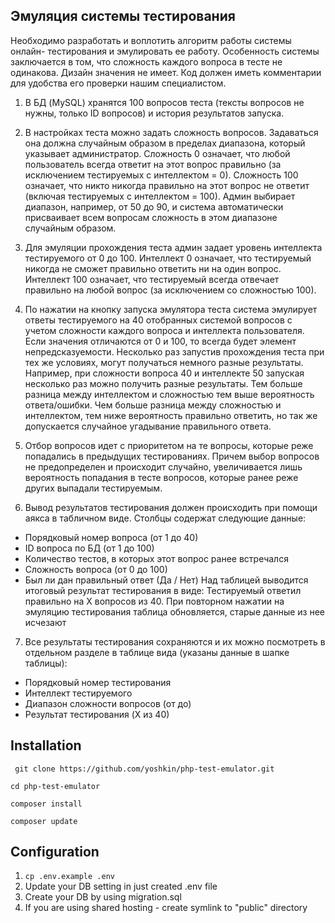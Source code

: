 ## Эмуляция системы тестирования

Необходимо разработать и воплотить алгоритм работы системы онлайн- тестирования и эмулировать ее работу. Особенность системы заключается в том, что сложность каждого вопроса в тесте не одинакова. Дизайн значения не имеет. Код должен иметь комментарии для удобства его проверки нашим специалистом.
1) В БД (MySQL) хранятся 100 вопросов теста (тексты вопросов не нужны, только ID вопросов) и история результатов запуска.
2) В настройках теста можно задать сложность вопросов. Задаваться она должна случайным образом в пределах диапазона, который указывает администратор. Сложность 0 означает, что любой пользователь всегда ответит на этот вопрос правильно (за исключением тестируемых с интеллектом = 0). Сложность 100 означает, что никто никогда правильно на этот вопрос не ответит (включая тестируемых с интеллектом = 100). Админ выбирает диапазон, например, от 50 до 90, и система автоматически присваивает всем вопросам сложность в этом диапазоне случайным образом.
3) Для эмуляции прохождения теста админ задает уровень интеллекта тестируемого от 0 до 100. Интеллект 0 означает, что тестируемый никогда не сможет правильно ответить ни на один вопрос. Интеллект 100 означает, что тестируемый всегда отвечает правильно на любой вопрос (за исключением со сложностью 100).
4) По нажатии на кнопку запуска эмулятора теста система эмулирует ответы тестируемого на 40 отобранных системой вопросов с учетом сложности каждого вопроса и интеллекта пользователя. Если значения отличаются от 0 и 100, то всегда будет элемент непредсказуемости. Несколько раз запустив прохождения теста при тех же условиях, могут получаться немного разные результаты. Например, при сложности вопроса 40 и интеллекте 50 запуская несколько раз можно получить разные результаты. Тем больше разница между интеллектом и сложностью тем выше вероятность ответа/ошибки.
Чем больше разница между сложностью и интеллектом, тем ниже вероятность правильно ответить, но так же допускается случайное угадывание правильного ответа.
5) Отбор вопросов идет с приоритетом на те вопросы, которые реже попадались в предыдущих тестированиях. Причем выбор вопросов не предопределен и происходит случайно, увеличивается лишь вероятность попадания в тесте вопросов, которые ранее реже других выпадали тестируемым.

6) Вывод результатов тестирования должен происходить при помощи аякса в табличном виде. Столбцы содержат следующие данные:
- Порядковый номер вопроса (от 1 до 40)
- ID вопроса по БД (от 1 до 100)
- Количество тестов, в которых этот вопрос ранее встречался
- Сложность вопроса (от 0 до 100)
- Был ли дан правильный ответ (Да / Нет)
Над таблицей выводится итоговый результат тестирования в виде: Тестируемый ответил правильно на Х вопросов из 40.
При повторном нажатии на эмуляцию тестирования таблица обновляется, старые данные из нее исчезают

7) Все результаты тестирования сохраняются и их можно посмотреть в отдельном разделе в таблице вида (указаны данные в шапке таблицы):
- Порядковый номер тестирования
- Интеллект тестируемого
- Диапазон сложности вопросов (от до)  
- Результат тестирования (X из 40)

## Installation

``` git clone https://github.com/yoshkin/php-test-emulator.git```

``` cd php-test-emulator ```

``` composer install ```

``` composer update ```

## Configuration

1) ```cp .env.example .env```
2) Update your DB setting in just created .env file 
3) Create your DB by using migration.sql
4) If you are using shared hosting - create symlink to "public" directory 